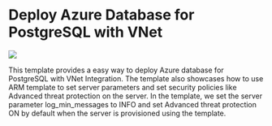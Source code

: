 # Deploy Azure Database for PostgreSQL with VNet

<a href="https://portal.azure.com/#create/Microsoft.Template/uri/https%3A%2F%2Fraw.githubusercontent.com%2Fsavjani%2Fazure-quickstart-templates%2Fmaster%2F101-managed-postgresql-with-vnet%2Fazuredeploy.json" target="_blank">
  <img src="http://azuredeploy.net/deploybutton.png"/>
</a>

This template provides a easy way to deploy Azure database for PostgreSQL with VNet Integration. The template also showcases how to use ARM template to set server parameters and set security policies like Advanced threat protection on the server. In the template, we set the server parameter log_min_messages to INFO and set Advanced threat protection ON by default when the server is provisioned using the template.
